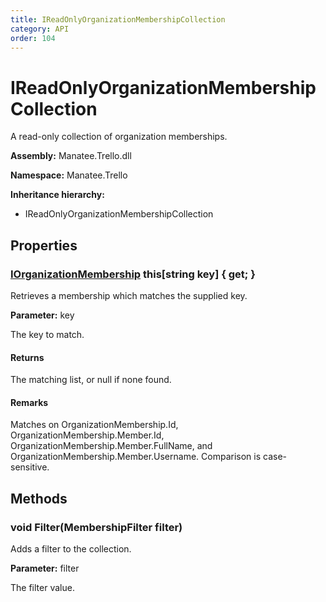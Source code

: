 ```yaml
---
title: IReadOnlyOrganizationMembershipCollection
category: API
order: 104
---
```


# IReadOnlyOrganizationMembershipCollection

A read-only collection of organization memberships.

**Assembly:** Manatee.Trello.dll

**Namespace:** Manatee.Trello

**Inheritance hierarchy:**

- IReadOnlyOrganizationMembershipCollection

## Properties

### [IOrganizationMembership](IOrganizationMembership#iorganizationmembership) this[string key] { get; }

Retrieves a membership which matches the supplied key.

**Parameter:** key

The key to match.

#### Returns

The matching list, or null if none found.

#### Remarks

Matches on OrganizationMembership.Id, OrganizationMembership.Member.Id, OrganizationMembership.Member.FullName, and OrganizationMembership.Member.Username. Comparison is case-sensitive.

## Methods

### void Filter(MembershipFilter filter)

Adds a filter to the collection.

**Parameter:** filter

The filter value.

